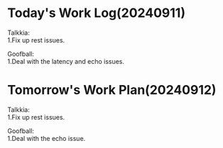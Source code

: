 # Today's Work Log(20240911)
Talkkia:\
1.Fix up rest issues.

Goofball:\
1.Deal with the latency and echo issues.
# Tomorrow's Work Plan(20240912)
Talkkia:\
1.Fix up rest issues.

Goofball:\
1.Deal with the echo issue.